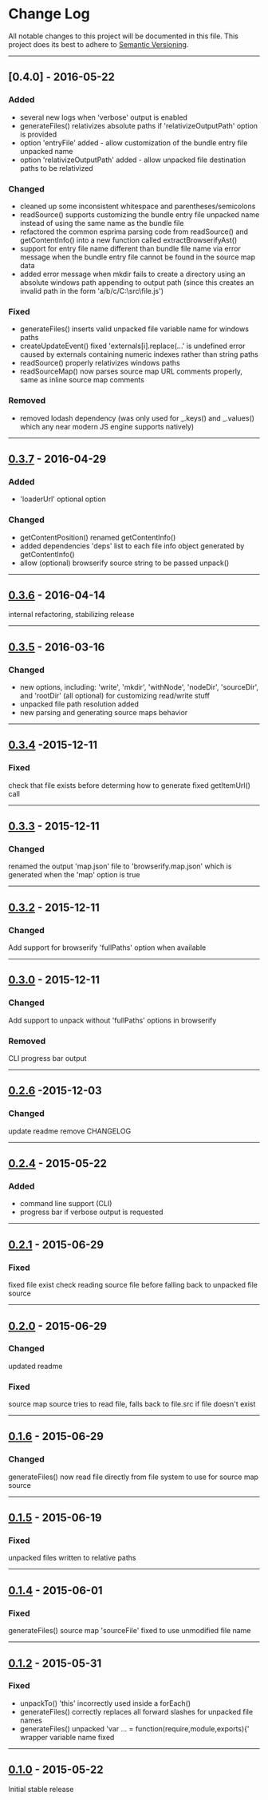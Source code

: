 # Change Log
All notable changes to this project will be documented in this file.
This project does its best to adhere to [Semantic Versioning](http://semver.org/).


--------
## [0.4.0] - 2016-05-22
### Added
* several new logs when 'verbose' output is enabled
* generateFiles() relativizes absolute paths if 'relativizeOutputPath' option is provided
* option 'entryFile' added - allow customization of the bundle entry file unpacked name
* option 'relativizeOutputPath' added - allow unpacked file destination paths to be relativized

### Changed
* cleaned up some inconsistent whitespace and parentheses/semicolons
* readSource() supports customizing the bundle entry file unpacked name instead of using the same name as the bundle file
* refactored the common esprima parsing code from readSource() and getContentInfo() into a new function called extractBrowserifyAst()
* support for entry file name different than bundle file name via error message when the bundle entry file cannot be found in the source map data
* added error message when mkdir fails to create a directory using an absolute windows path appending to output path (since this creates an invalid path in the form 'a/b/c/C:\src\file.js')

### Fixed
* generateFiles() inserts valid unpacked file variable name for windows paths
* createUpdateEvent() fixed 'externals[i].replace(...' is undefined error caused by externals containing numeric indexes rather than string paths
* readSource() properly relativizes windows paths
* readSourceMap() now parses source map URL comments properly, same as inline source map comments

### Removed
* removed lodash dependency (was only used for _.keys() and _.values() which any near modern JS engine supports natively)


--------
## [0.3.7](https://github.com/StudioLabs/browserify-unpack/commit/61449b9a0a93de7424db83dd57e2ba4baeedb5d9) - 2016-04-29
### Added
* 'loaderUrl' optional option

### Changed
* getContentPosition() renamed getContentInfo()
* added dependencies 'deps' list to each file info object generated by getContentInfo()
* allow (optional) browserify source string to be passed unpack()


--------
## [0.3.6](https://github.com/StudioLabs/browserify-unpack/commit/2520d596a9431e7411b73c48499c08ba9ccf10ed) - 2016-04-14
internal refactoring, stabilizing release


--------
## [0.3.5](https://github.com/StudioLabs/browserify-unpack/commit/772a5120a5667349d7a1d8602d0ee324caba7dd5) - 2016-03-16
### Changed
* new options, including: 'write', 'mkdir', 'withNode', 'nodeDir', 'sourceDir', and 'rootDir' (all optional) for customizing read/write stuff
* unpacked file path resolution added
* new parsing and generating source maps behavior


--------
## [0.3.4](https://github.com/StudioLabs/browserify-unpack/commit/53c4f48375bcbfdd0281303df1a8b450ac1a8bee) -2015-12-11
### Fixed
check that file exists before determing how to generate
fixed getItemUrl() call


--------
## [0.3.3](https://github.com/StudioLabs/browserify-unpack/commit/978b76f1bdcf87e177598d0e87e5464f99e3c016) - 2015-12-11
### Changed
renamed the output 'map.json' file to 'browserify.map.json' which is generated when the 'map' option is true


--------
## [0.3.2](https://github.com/StudioLabs/browserify-unpack/commit/03f84438151b4c94e68f1f0b211de50da504d2d6) - 2015-12-11
### Changed
Add support for browserify 'fullPaths' option when available


--------
## [0.3.0](https://github.com/StudioLabs/browserify-unpack/commit/49a072b43b3b92f1de8b12b659c84d9f886ed36f) - 2015-12-11
### Changed
Add support to unpack without 'fullPaths' options in browserify

### Removed
CLI progress bar output


--------
## [0.2.6](https://github.com/StudioLabs/browserify-unpack/commit/34322cf9dcf5de4e9ef7fa3d40f89aabefce8fa1) -2015-12-03
### Changed
update readme
remove CHANGELOG


--------
## [0.2.4](https://github.com/StudioLabs/browserify-unpack/commit/30cf68c52546f7939794eca44392bad454f5f2df) - 2015-05-22
### Added
* command line support (CLI)
* progress bar if verbose output is requested


--------
## [0.2.1](https://github.com/StudioLabs/browserify-unpack/commit/8ea9d0586c8d5b4346a706670f967cc90a63e48d) - 2015-06-29
### Fixed
fixed file exist check reading source file before falling back to unpacked file source


--------
## [0.2.0](https://github.com/StudioLabs/browserify-unpack/commit/94e4212e3bedd3a3d3471d672278498f20c1cdf1) - 2015-06-29
### Changed
updated readme

### Fixed
source map source tries to read file, falls back to file.src if file doesn't exist


--------
## [0.1.6](https://github.com/StudioLabs/browserify-unpack/commit/0c219c20663de9c548ff8ca5bb0265b98b4d1610) - 2015-06-29
### Changed
generateFiles() now read file directly from file system to use for source map source


--------
## [0.1.5](https://github.com/StudioLabs/browserify-unpack/commit/347d53ebeb96d3949fedcad6b5ad6d4d30e2fac0) - 2015-06-19
### Fixed
unpacked files written to relative paths


--------
## [0.1.4](https://github.com/StudioLabs/browserify-unpack/commit/d34fffd89978926c053e5a20eda34b9ece042553) - 2015-06-01
### Fixed
generateFiles() source map 'sourceFile' fixed to use unmodified file name


--------
## [0.1.2](https://github.com/StudioLabs/browserify-unpack/commit/b7a086c3e76084ef37b08367264ccfe6a7578e6b) - 2015-05-31
### Fixed
* unpackTo() 'this' incorrectly used inside a forEach()
* generateFiles() correctly replaces all forward slashes for unpacked file names
* generateFiles() unpacked 'var ... = function(require,module,exports){' wrapper variable name fixed


--------
## [0.1.0](https://github.com/StudioLabs/browserify-unpack/commit/2a3b685d0f7b4a2498242b4550c87c4a6f21dd58) - 2015-05-22
Initial stable release
